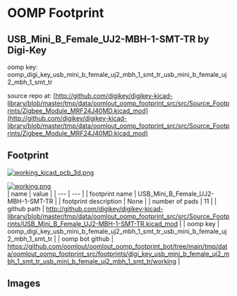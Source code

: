 # OOMP Footprint  
## USB_Mini_B_Female_UJ2-MBH-1-SMT-TR  by Digi-Key  
  
oomp key: oomp_digi_key_usb_mini_b_female_uj2_mbh_1_smt_tr_usb_mini_b_female_uj2_mbh_1_smt_tr  
  
source repo at: [http://github.com/digikey/digikey-kicad-library/blob/master/tmp/data/oomlout_oomp_footprint_src/src/Source_Footprints/Zigbee_Module_MRF24J40MD.kicad_mod](http://github.com/digikey/digikey-kicad-library/blob/master/tmp/data/oomlout_oomp_footprint_src/src/Source_Footprints/Zigbee_Module_MRF24J40MD.kicad_mod)  
## Footprint  
  
[![working_kicad_pcb_3d.png](working_kicad_pcb_3d_600.png)](working_kicad_pcb_3d.png)  
  
[![working.png](working_600.png)](working.png)  
| name | value | 
| --- | --- | 
| footprint name | USB_Mini_B_Female_UJ2-MBH-1-SMT-TR | 
| footprint description | None | 
| number of pads | 11 | 
| github path | http://github.com/digikey/digikey-kicad-library/blob/master/tmp/data/oomlout_oomp_footprint_src/src/Source_Footprints/USB_Mini_B_Female_UJ2-MBH-1-SMT-TR.kicad_mod | 
| oomp key | oomp_digi_key_usb_mini_b_female_uj2_mbh_1_smt_tr_usb_mini_b_female_uj2_mbh_1_smt_tr | 
| oomp bot github | https://github.com/oomlout/oomlout_oomp_footprint_bot/tree/main/tmp/data/oomlout_oomp_footprint_src/footprints/digi_key_usb_mini_b_female_uj2_mbh_1_smt_tr_usb_mini_b_female_uj2_mbh_1_smt_tr/working | 
## Images  
